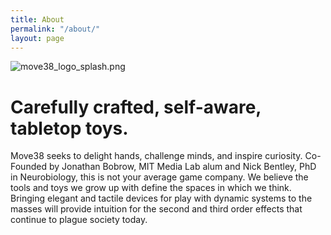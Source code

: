 ```yaml
---
title: About
permalink: "/about/"
layout: page
---
```


![move38_logo_splash.png](/uploads/move38_logo_splash.png)

# **Carefully crafted, self-aware, tabletop toys.**

Move38 seeks to delight hands, challenge minds, and inspire curiosity. Co-Founded by Jonathan Bobrow, MIT Media Lab alum and Nick Bentley, PhD in Neurobiology, this is not your average game company. We believe the tools and toys we grow up with define the spaces in which we think. Bringing elegant and tactile devices for play with dynamic systems to the masses will provide intuition for the second and third order effects that continue to plague society today.